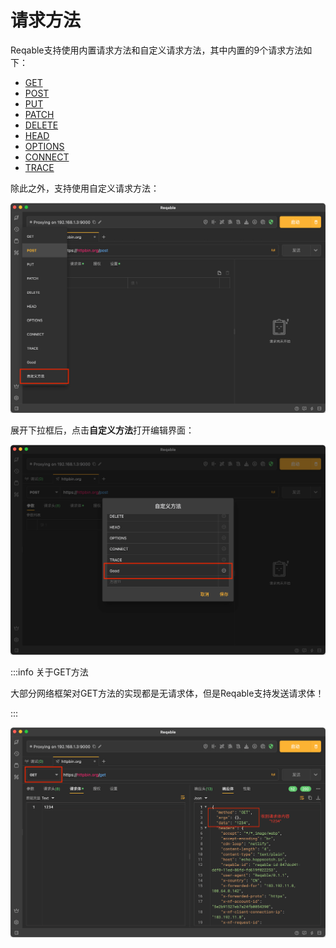 # 请求方法

Reqable支持使用内置请求方法和自定义请求方法，其中内置的9个请求方法如下：

- [GET](https://developer.mozilla.org/zh-CN/docs/Web/HTTP/Methods/GET)
- [POST](https://developer.mozilla.org/zh-CN/docs/Web/HTTP/Methods/POST)
- [PUT](https://developer.mozilla.org/zh-CN/docs/Web/HTTP/Methods/PUT)
- [PATCH](https://developer.mozilla.org/zh-CN/docs/Web/HTTP/Methods/PATCH)
- [DELETE](https://developer.mozilla.org/zh-CN/docs/Web/HTTP/Methods/DELETE)
- [HEAD](https://developer.mozilla.org/zh-CN/docs/Web/HTTP/Methods/HEAD)
- [OPTIONS](https://developer.mozilla.org/zh-CN/docs/Web/HTTP/Methods/OPTIONS)
- [CONNECT](https://developer.mozilla.org/zh-CN/docs/Web/HTTP/Methods/CONNECT)
- [TRACE](https://developer.mozilla.org/zh-CN/docs/Web/HTTP/Methods/TRACE)

除此之外，支持使用自定义请求方法：

![](arts/method_01.png)

展开下拉框后，点击**自定义方法**打开编辑界面：

![](arts/method_02.png)

:::info 关于GET方法

大部分网络框架对GET方法的实现都是无请求体，但是Reqable支持发送请求体！

:::

![](arts/method_03.png)